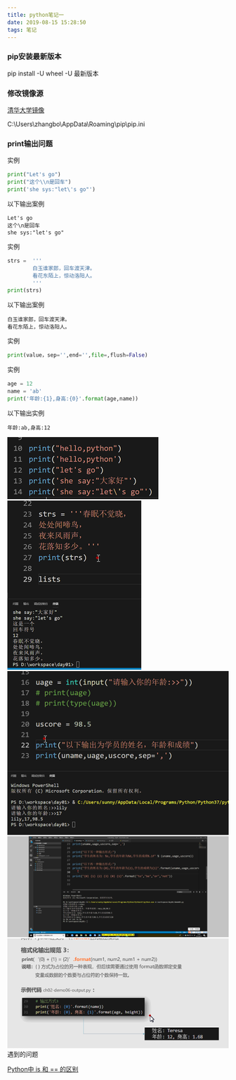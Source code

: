 ```yaml
---
title: python笔记一
date: 2019-08-15 15:28:50
tags: 笔记
---
```

### pip安装最新版本
pip install -U wheel
-U 最新版本
<!-- more -->
### 修改镜像源
[清华大学镜像](https://pypi.tuna.tsinghua.edu.cn/)

C:\Users\zhangbo\AppData\Roaming\pip\pip.ini
### print输出问题
实例
~~~python
print("Let's go")
print("这个\\n是回车")
print('she sys:"let\'s go"')
~~~
以下输出案例
~~~
Let's go
这个\n是回车
she sys:"let's go"
~~~
实例
~~~python
strs =  '''
        白玉谁家郎，回车渡天津。
        看花东陌上，惊动洛阳人。
        '''
print(strs)
~~~

以下输出案例
~~~
白玉谁家郎，回车渡天津。
看花东陌上，惊动洛阳人。
~~~
实例
~~~python
print(value，sep='',end='',file=,flush=False)
~~~
实例
~~~python
age = 12
name = 'ab'
print('年龄:{1},身高:{0}'.format(age,name))
~~~
以下输出实例
~~~
年龄:ab,身高:12
~~~
![](python笔记一/1.png)
![](python笔记一/2.png)
![](python笔记一/3.png)
![](python笔记一/4.png)
![](python笔记一/5.png)
遇到的问题

[Python中 is 和 == 的区别](https://www.jianshu.com/p/9456d0a4a63d)